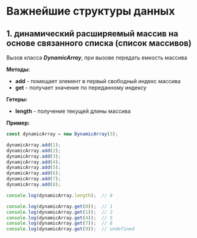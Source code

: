 # Важнейшие структуры данных

## 1.  динамический расширяемый массив на основе связанного списка (список массивов)

Вызов класса ***DynamicArray***, при вызове передать емкость массива

**Методы:**

- **add** - помещает элемент в первый свободный индекс массива
- **get** - получает значение по переданному индексу

**Гетеры:**

- **length** - получение текущей длины массива

**Пример:**

```js
const dynamicArray = new DynamicArray(3);

dynamicArray.add(1);
dynamicArray.add(2);
dynamicArray.add(3);
dynamicArray.add(4);
dynamicArray.add(5);
dynamicArray.add(6);
dynamicArray.add(7);
dynamicArray.add(8);

console.log(dynamicArray.length);  // 8

console.log(dynamicArray.get(0));  // 1
console.log(dynamicArray.get(1));  // 2
console.log(dynamicArray.get(4));  // 5
console.log(dynamicArray.get(7));  // 8
console.log(dynamicArray.get(9));  // undefined
```
